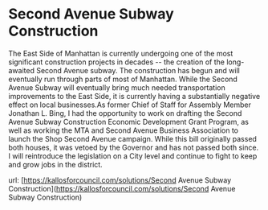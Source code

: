 # Second Avenue Subway Construction #

The East Side of Manhattan is currently undergoing one of the most significant construction projects in decades -- the creation of the long-awaited Second Avenue subway. The construction has begun and will eventually run through parts of most of Manhattan. While the Second Avenue Subway will eventually bring much needed transportation improvements to the East Side, it is currently having a substantially negative effect on local businesses.As former Chief of Staff for Assembly Member Jonathan L. Bing, I had the opportunity to work on drafting the Second Avenue Subway Construction Economic Development Grant Program, as well as working the MTA and Second Avenue Business Association to launch the Shop Second Avenue campaign.  While this bill originally passed both houses, it was vetoed by the Governor and has not passed both since.  I will reintroduce the legislation on a City level and continue to fight to keep and grow jobs in the district.


url: [https://kallosforcouncil.com/solutions/Second Avenue Subway Construction](https://kallosforcouncil.com/solutions/Second Avenue Subway Construction)